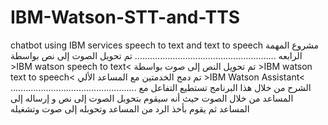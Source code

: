 # IBM-Watson-STT-and-TTS
chatbot using IBM services speech to text and text to speech
مشروع المهمة الرابعه
........................................................
تم تحويل الصوت إلى نص بواسطة >IBM watson speech to text<
تم تحويل النص إلى صوت بواسطة >IBM watson text to speech<
تم دمج الخدمتين مع المساعد الألي >IBM Watson Assistant<
..................................................
الشرح
من خلال هذا البرنامج تستطيع التفاعل مع المساعد من خلال الصوت
حيث أنه سيقوم بتحوبل الصوت إلى نص و إرساله إلى المساعد 
ثم يقوم بأخذ الرد من المساعد وتحوبله إلى صوت وتشغيله
